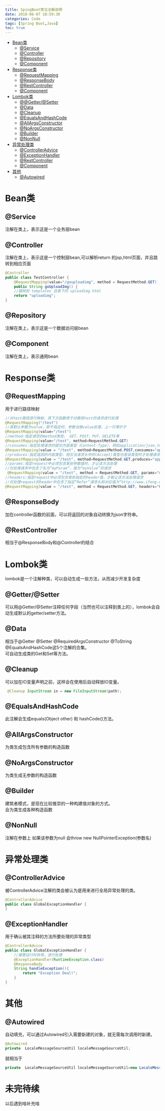 ```yaml
---
title: SpingBoot常见注解说明
date: 2018-06-07 18:59:30
categories: Code
tags: [Spring Boot,Java]
toc: true
---
```

* [Bean类](#Bean类)
    * [@Service](#Service)
    * [@Controller](#Controller)
    * [@Repository](#Repository)
    * [@Component](#Component)
* [Response类](#Response类)
    * [@RequestMapping](#RequestMapping)
    * [@ResponseBody](#ResponseBody)
    * [@RestController](#RestController)
    * [@Component](#Component)
* [Lombok类](#Lombok类)
    * [@@Getter/@Setter](#@Getter/@Setter)
    * [@Data](#Data)
    * [@Cleanup](#Cleanup)
    * [@EqualsAndHashCode](#EqualsAndHashCode)
    * [@AllArgsConstructor](#AllArgsConstructor)
    * [@NoArgsConstructor](#NoArgsConstructor)
    * [@Builder](#Builder)
    * [@NonNull](#NonNull)
* [异常处理类](#异常处理类)
    * [@ControllerAdvice](#ControllerAdvice)
    * [@ExceptionHandler](#ExceptionHandler)
    * [@RestController](#RestController)
    * [@Component](#Component)
* [其他](#其他)
    * [@Autowired](#Autowired)
    
# Bean类
## @Service
注解在类上，表示这是一个业务层bean
## @Controller
注解在类上，表示这是一个控制层bean,可以解析return 的jsp,html页面，并且跳转到相应页面
```Java
@Controller
public class TestController {
    @RequestMapping(value="/gouploadimg", method = RequestMethod.GET)
    public String goUploadImg() {
    //跳转到 templates 目录下的 uploadimg.html
    return "uploadimg";
}
```
## @Repository
注解在类上，表示这是一个数据访问层bean
## @Component
注解在类上，表示通用bean

# Response类
## @RequestMapping
用于进行路径映射
```Java
//对test路径进行映射，其下方函数用于对路径test的请求进行处理
@RequestMapping("/test") 
//其默认参数为value，即不指定时，参数当做value处理，上一行等价于
@RequestMapping(value="/test")
//method:指定请求的method类型， GET、POST、PUT、DELETE等
@RequestMapping(value="/test", method=RequestMethod.GET)
//consumes:指定处理请求的提交内容类型（Content-Type），例如application/json,text/html
@RequestMapping(value = "/test", method=RequestMethod.POST,consumes="application/json")
//produces:指定返回的内容类型，但仅当请求头中的(Accept)类型也是该类型时才处理请求
@RequestMapping(value = "/test", method=RequestMethod.GET,produces="application/json")
//params:指定request中必须包含某些参数值时，才让该方法处理
//仅处理请求中包含了名为“myParam”，值为“myValue”的请求
 @RequestMapping(value = "/test", method = RequestMethod.GET, params="myParam=myValue")
//headers:指定request中必须包含某些指定的header值，才能让该方法处理请求
//仅处理request的header中包含了指定“Refer”请求头和对应值为“http://www.ifeng.com/”的请求；
@RequestMapping(value = "/test", method = RequestMethod.GET, headers="Referer=http://www.ifeng.com/")
```
## @ResponseBody
加在controller函数的前面，可以将返回的对象自动转换为json字符串。
## @RestController
相当于@ResponseBody和@Controller的结合

# Lombok类
lombok是一个注解种类，可以自动生成一些方法，从而减少开发复杂度
## @Getter/@Setter
可以用@Getter/@Setter注释任何字段（当然也可以注释到类上的），lombok会自动生成默认的getter/setter方法。
## @Data
相当于@Getter @Setter @RequiredArgsConstructor @ToString @EqualsAndHashCode这5个注解的合集。  
可自动生成类的Get和Set等方法。
## @Cleanup
可以加在IO变量声明之前，这样会在使用后自动释放IO变量。
```Java
 @Cleanup InputStream in = new FileInputStream(path);
 ```
## @EqualsAndHashCode
此注解会生成equals(Object other) 和 hashCode()方法。
## @AllArgsConstructor
为类生成包含所有参数的构造函数
## @NoArgsConstructor
为类生成无参数的构造函数
## @Builder
建筑者模式，是现在比较推崇的一种构建值对象的方式。  
会为类生成各种构造函数
## @NonNull
注解在参数上 如果该参数为null 会throw new NullPointerException(参数名)

# 异常处理类
## @ControllerAdvice
被ControllerAdvice注解的类会被认为是用来进行全局异常处理的类。
```Java
@ControllerAdvice
public class GlobalExceptionHandler {
}
```
## @ExceptionHandler
用于确认被其注释的方法所要处理的异常类型
```Java
@ControllerAdvice
public class GlobalExceptionHandler {
    //接管运行时异常，进行处理
    @ExceptionHandler(RuntimeException.class)
    @ResponseBody
    String handleException(){
        return "Exception Deal!";
    }
}
```
# 其他
## @Autowired
自动填充，可以通过Autowired引入需要新建的对象，就无需每次调用时新建。
```Java
@Autowired
private  LocaleMessageSourceUtil localeMessageSourceUtil;
```
就相当于
```Java
private  LocaleMessageSourceUtil localeMessageSourceUtil=new LocaleMessageSourceUtil();
```

# 未完待续
以后遇到啥补充啥